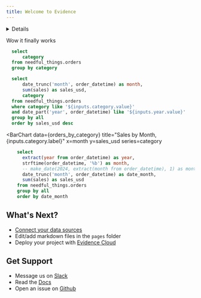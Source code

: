 ```yaml
---
title: Welcome to Evidence
---
```


<Details title='How to edit this page'>

  This page can be found in your project at `/pages/index.md`. Make a change to the markdown file and save it to see the change take effect in your browser.
</Details>

Wow it finally works

```sql categories
  select
      category
  from needful_things.orders
  group by category
```

<Dropdown data={categories} name=category value=category>
    <DropdownOption value="%" valueLabel="All Categories"/>
</Dropdown>

<Dropdown name=year>
    <DropdownOption value=% valueLabel="All Years"/>
    <DropdownOption value=2019/>
    <DropdownOption value=2020/>
    <DropdownOption value=2021/>
</Dropdown>

```sql orders_by_category
  select
      date_trunc('month', order_datetime) as month,
      sum(sales) as sales_usd,
      category
  from needful_things.orders
  where category like '${inputs.category.value}'
  and date_part('year', order_datetime) like '${inputs.year.value}'
  group by all
  order by sales_usd desc
```

<BarChart
    data={orders_by_category}
    title="Sales by Month, {inputs.category.label}"
    x=month
    y=sales_usd
    series=category
>
  <ReferenceLine y=9000 color=#63178f label=Benchmark hideValue/>
</BarChart>

```sql orders_by_month
    select
      extract(year from order_datetime) as year,
      strftime(order_datetime, '%b') as month,
      -- make_date(2024, extract(month from order_datetime), 1) as month,
      date_trunc('month', order_datetime) as date_month,
      sum(sales) as sales_usd
    from needful_things.orders
    group by all
    order by date_month
```


<LineChart
  data={orders_by_month}
  x=month
  y=sales_usd
  xFmt="mmm"
  series=year
  sort=false
/>

## What's Next?
- [Connect your data sources](settings)
- Edit/add markdown files in the `pages` folder
- Deploy your project with [Evidence Cloud](https://evidence.dev/cloud)

## Get Support
- Message us on [Slack](https://slack.evidence.dev/)
- Read the [Docs](https://docs.evidence.dev/)
- Open an issue on [Github](https://github.com/evidence-dev/evidence)
